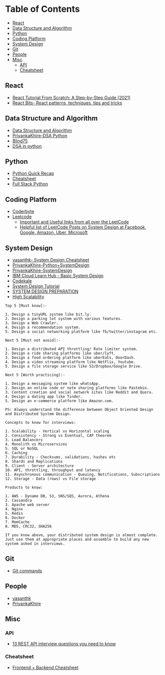 # Table of Contents
- [React](#react)
- [Data Structure and Algorithm](#data-structure-and-algorithm)
- [Python](#python)
- [Coding Platform](#coding-platform)
- [System Design](#system-design)
- [Git](#git)
- [People](#people)
- [Misc](#misc)
  - [API](#api)
  - [Cheatsheet](#cheatsheet)



## React

* [React Tutorial From Scratch: A Step-by-Step Guide (2021)](https://ibaslogic.com/react-tutorial-for-beginners/)
* [React Bits- React patterns, techniques, tips and tricks](https://vasanthk.gitbooks.io/react-bits/content/)

## Data Structure and Algorithm
* [Data Structure and Algorithm](https://neetcode.io/)
* [PriyankaKhire-DSA Python](https://github.com/PriyankaKhire/ProgrammingPracticePython)
* [Blind75](https://medium.com/@miniChang8/75-leetcode-must-know-questions-953b3749c7e9)
* [DSA in python](https://github.com/mouseinthehouse/Advanced-Algorithms)

## Python
* [Python Quick Recap](https://github.com/mouseinthehouse/python)
* [Cheatsheet](https://www.pythoncheatsheet.org/)
* [Full Stack Python](https://www.fullstackpython.com/)

## Coding Platform
* [Coderbyte](https://coderbyte.com/)
* [Leetcode](https://leetcode.com/)
  * [Important and Useful links from all over the LeetCode](https://leetcode.com/discuss/general-discussion/665604/important-and-useful-links-from-all-over-the-leetcode/)
  * [Helpful list of LeetCode Posts on System Design at Facebook, Google, Amazon, Uber, Microsoft](https://leetcode.com/discuss/interview-question/1140451/helpful-list-of-leetcode-posts-on-system-design-at-facebook-google-amazon-uber-microsoft)

## System Design
* [vasanthk- System Design Cheatsheet](https://gist.github.com/vasanthk/485d1c25737e8e72759f)
* [PriyankaKhire-Python+SystemDesign](https://github.com/PriyankaKhire/ProgrammingPracticePython)
* [PriyankaKhire-SystemDesign](https://github.com/PriyankaKhire/SystemDesign)
* [IBM Cloud Learn Hub - Basic System Design](https://www.ibm.com/in-en/cloud/learn/all)
* [Codekale](https://www.codekarle.com/)
* [System Design Tutorial](https://systemdesigntutorial.com/)
* [SYSTEM DESIGN PREPARATION](https://github.com/shashank88/system_design)
* [High Scalability](http://highscalability.com/start-here/)
```
Top 5 [Must know]:-

1. Design a tinyURL system like bit.ly.
2. Design a parking lot system with various features.
3. Design a Web Crawler.
4. Design a recommendation system.
5. Design a social networking platform like fb/twitter/instagram etc.

Next 5 [Must not avoid]:-

1. Design a distributed API throttling/ Rate limiter system.
2. Design a ride sharing platforms like uber/lyft.
3. Design a food ordering platform like uberEats, DoorDash.
4. Design a video streaming platform like NetFlix, Youtube.
5. Design a file storage service like S3/Dropbox/Google Drive.

Next 5 [Worth practicing]:-

1. Design a messaging system like whatsApp.
2. Design an online code or note sharing platforms like Pastebin.
3. Content creation and social network sites like Reddit and Quora.
4. Design a dating app like Tinder.
5. Design an e-commerce platform like Amazon.com.

PS: Always understand the difference between Object Oriented Design and Distributed System Design.
```
```
Concepts to know for interviews:

1. Scalability - Vertical vs Horizontal scaling
2. Consistency - Strong vs Eventual, CAP theorem
3. Load Balancers
4. Monolith vs Microservices
5. SQL or NoSQL
6. Caching
7. Durability - Checksums, validations, hashes etc
8. Shards and Replications
9. Client - Server architecture
10. API, throttling, throughput and latency
11. Asynchronous communication - Queuing, Notifications, Subscriptions
12. Storage - Data (rows) vs File storage

Products to know:

1. AWS - Dynamo DB, S3, SNS/SQS, Aurora, Athena
2. Cassandra
3. Apache web server
4. Nginx
5. Redis
6. Docker
7. MemCache
8. MD5, CRC32, SHA256

If you know above, your distributed system design is almost complete. Just use them at appropriate places and assemble to build any new system asked in interviews.
```

## Git
* [Git commands](https://github.com/PriyankaKhire/LearningGitCommands)

## People
* [vasanthk](https://gist.github.com/vasanthk)
* [PriyankaKhire](https://github.com/PriyankaKhire)

## Misc

### API

* [13 REST API interview questions you need to know](https://www.educative.io/blog/rest-api-interview-questions)

### Cheatsheet
* [Frontend + Backend Cheatsheet](https://www.thinkful.com/blog/web-developer-cheat-sheet/)
